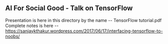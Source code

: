 ## AI For Social Good - Talk on TensorFlow
Presentation is here in this directory by the name -- TensorFlow tutorial.pdf
Complete notes is here -- https://sanjaykthakur.wordpress.com/2017/06/17/interfacing-tensorflow-to-noobs/
